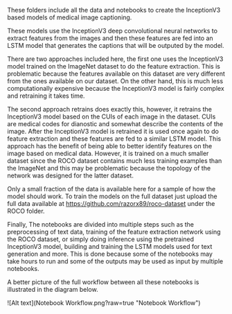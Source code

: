 These folders include all the data and notebooks to create the InceptionV3 based models of medical image captioning.

These models use the InceptionV3 deep convolutional neural networks to extract features from the images and then these features are fed into an LSTM model that generates the captions that will be outputed by the model. 

There are two approaches included here, the first one uses the InceptionV3 model trained on the ImageNet dataset to do the feature extraction. This is problematic because the features available on this dataset are very different from the ones available on our dataset. On the other hand, this is much less computationally expensive because the InceptionV3 model is fairly complex and retraining it takes time.

The second approach retrains does exactly this, however, it retrains the InceptionV3 model based on the CUIs of each image in the dataset. CUIs are medical codes for dianostic and somewhat describe the contents of the image. After the InceptionV3 model is retrained it is used once again to do feature extraction and these features are fed to a similar LSTM model. This approach has the benefit of being able to better identify features on the image based on medical data. However, it is trained on a much smaller dataset since the ROCO dataset contains much less training examples than the ImageNet and this may be problematic because the topology of the network was designed for the latter dataset.

Only a small fraction of the data is available here for a sample of how the model should work. To train the models on the full dataset just upload the full data available at https://github.com/razorx89/roco-dataset under the ROCO folder.

Finally, The notebooks are divided into multiple steps such as the preprocessing of text data, training of the feature extraction network using the ROCO dataset, or simply doing inference using the pretrained InceptionV3 model, building and training the LSTM models used for text generation and more. This is done because some of the notebooks may take hours to run and some of the outputs may be used as input by multiple notebooks.

A better picture of the full workflow between all these notebooks is illustrated in the diagram below.

![Alt text](Notebook Workflow.png?raw=true "Notebook Workflow")

